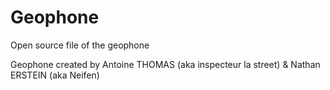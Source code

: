 # Geophone
Open source file of the geophone

Geophone created by Antoine THOMAS (aka inspecteur la street) & Nathan ERSTEIN (aka Neifen)
